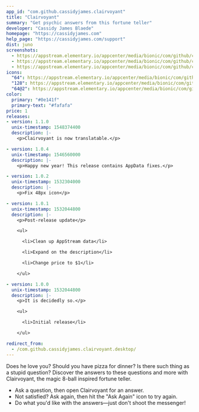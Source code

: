 ```yaml
---
app_id: "com.github.cassidyjames.clairvoyant"
title: "Clairvoyant"
summary: "Get psychic answers from this fortune teller"
developer: "Cassidy James Blaede"
homepage: "https://cassidyjames.com"
help_page: "https://cassidyjames.com/support"
dist: juno
screenshots:
  - https://appstream.elementary.io/appcenter/media/bionic/com/github/cassidyjames.clairvoyant/1C5C1F25497660E14ED1CCAE8400FE5D/screenshots/image-1_orig.png
  - https://appstream.elementary.io/appcenter/media/bionic/com/github/cassidyjames.clairvoyant/1C5C1F25497660E14ED1CCAE8400FE5D/screenshots/image-2_orig.png
  - https://appstream.elementary.io/appcenter/media/bionic/com/github/cassidyjames.clairvoyant/1C5C1F25497660E14ED1CCAE8400FE5D/screenshots/image-3_orig.png
icons:
  "64": https://appstream.elementary.io/appcenter/media/bionic/com/github/cassidyjames.clairvoyant/1C5C1F25497660E14ED1CCAE8400FE5D/icons/64x64/com.github.cassidyjames.clairvoyant_com.github.cassidyjames.clairvoyant.png
  "128": https://appstream.elementary.io/appcenter/media/bionic/com/github/cassidyjames.clairvoyant/1C5C1F25497660E14ED1CCAE8400FE5D/icons/128x128/com.github.cassidyjames.clairvoyant_com.github.cassidyjames.clairvoyant.png
  "64@2": https://appstream.elementary.io/appcenter/media/bionic/com/github/cassidyjames.clairvoyant/1C5C1F25497660E14ED1CCAE8400FE5D/icons/64x64@2/com.github.cassidyjames.clairvoyant_com.github.cassidyjames.clairvoyant.png
color:
  primary: "#0e141f"
  primary-text: "#fafafa"
price: 1
releases:
- version: 1.1.0
  unix-timestamp: 1548374400
  description: |-
    <p>Clairvoyant is now translatable.</p>

- version: 1.0.4
  unix-timestamp: 1546560000
  description: |-
    <p>Happy new year! This release contains AppData fixes.</p>

- version: 1.0.2
  unix-timestamp: 1532304000
  description: |-
    <p>Fix 48px icon</p>

- version: 1.0.1
  unix-timestamp: 1532044800
  description: |-
    <p>Post-release update</p>

    <ul>

      <li>Clean up AppStream data</li>

      <li>Expand on the description</li>

      <li>Change price to $1</li>

    </ul>

- version: 1.0.0
  unix-timestamp: 1532044800
  description: |-
    <p>It is decidedly so.</p>

    <ul>

      <li>Initial release</li>

    </ul>

redirect_from:
  - /com.github.cassidyjames.clairvoyant.desktop/
---
```

<p>Does he love you? Should you have pizza for dinner? Is there such thing as a stupid question? Discover the answers to these questions and more with Clairvoyant, the magic 8-ball inspired fortune teller.</p>
<ul>
  <li>Ask a question, then open Clairvoyant for an answer.</li>
  <li>Not satisfied? Ask again, then hit the &quot;Ask Again&quot; icon to try again.</li>
  <li>Do what you&apos;d like with the answers—just don&apos;t shoot the messenger!</li>
</ul>
